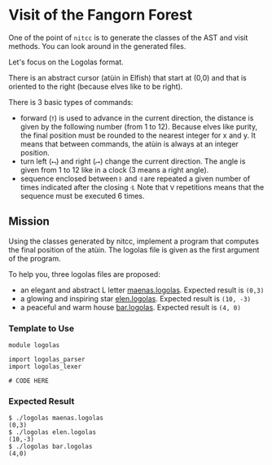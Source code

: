 # Visit of the Fangorn Forest

One of the point of `nitcc` is to generate the classes of the AST and visit methods.
You can look around in the generated files.

Let's focus on the Logolas format.

There is an abstract cursor (atùin in Elfish) that start at (0,0) and that is oriented to the right (because elves like to be right).

There is 3 basic types of commands:

* forward (`⭡`) is used to advance in the current direction, the distance is given by the following number (from 1 to 12).
  Because elves like purity, the final position must be rounded to the nearest integer for x and y. It means that between commands, the atùin is always at an integer position.
* turn left (`⮢`) and right (`⮣`) change the current direction.
  The angle is given from 1 to 12 like in a clock (3 means a right angle).
* sequence enclosed between `𝄆` and `𝄇` are repeated a given number of times indicated after the closing `𝄇`.
  Note that `Ⅴ` repetitions means that the sequence must be executed 6 times.

## Mission

Using the classes generated by nitcc, implement a program that computes the final position of the atùin. The logolas file is given as the first argument of the program.

To help you, three logolas files are proposed:

* an elegant and abstract L letter [maenas.logolas](maenas.logolas). Expected result is `(0,3)`
* a glowing and inspiring star [elen.logolas](elen.logolas). Expected result is `(10, -3)`
* a peaceful and warm house [bar.logolas](bar.logolas). Expected result is `(4, 0)`

### Template to Use

~~~nit
module logolas

import logolas_parser
import logolas_lexer

# CODE HERE
~~~

### Expected Result

~~~
$ ./logolas maenas.logolas
(0,3)
$ ./logolas elen.logolas
(10,-3)
$ ./logolas bar.logolas
(4,0)
~~~
